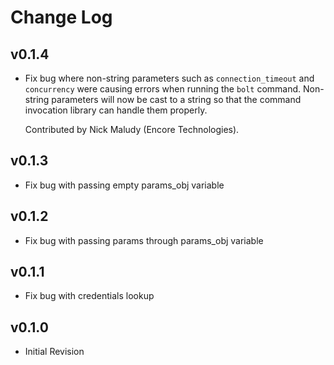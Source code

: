 # Change Log

## v0.1.4

* Fix bug where non-string parameters such as `connection_timeout` and `concurrency` were
  causing errors when running the `bolt` command. Non-string parameters will now be
  cast to a string so that the command invocation library can handle them properly.
  
  Contributed by Nick Maludy (Encore Technologies).

## v0.1.3

* Fix bug with passing empty params_obj variable

## v0.1.2

* Fix bug with passing params through params_obj variable

## v0.1.1

* Fix bug with credentials lookup

## v0.1.0

* Initial Revision
